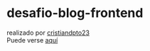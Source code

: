 # desafio-blog-frontend

realizado por [cristiandpto23](https://github.com/cristiandpto23/) <br>
Puede verse [aquí](https://github.com/cristiandpto23/desafio-blog-frontend)

